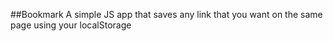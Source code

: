 ##Bookmark
A simple JS app that saves any link that you want on the same page using your localStorage